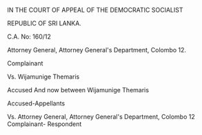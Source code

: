 IN THE COURT OF APPEAL OF THE DEMOCRATIC SOCIALIST

REPUBLIC OF SRI LANKA.

C.A. No: 160/12

Attorney General, Attorney General's Department, Colombo 12.

Complainant

Vs. Wijamunige Themaris

Accused And now between Wijamunige Themaris

Accused-Appellants

Vs. Attorney General, Attorney General's Department, Colombo 12 Complainant- Respondent
